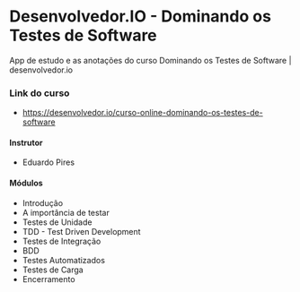 # Desenvolvedor.IO - Dominando os Testes de Software

App de estudo e as anotações do curso Dominando os Testes de Software | desenvolvedor.io

### Link do curso
* https://desenvolvedor.io/curso-online-dominando-os-testes-de-software

#### Instrutor
* Eduardo Pires

#### Módulos
* Introdução
* A importância de testar
* Testes de Unidade
* TDD - Test Driven Development
* Testes de Integração
* BDD
* Testes Automatizados
* Testes de Carga
* Encerramento